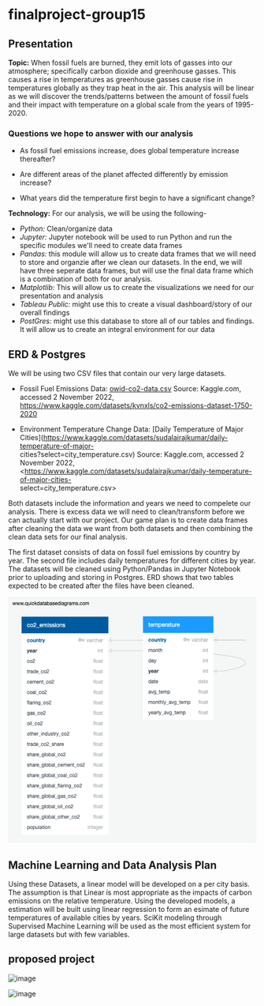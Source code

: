 # finalproject-group15

## Presentation 

**Topic:** When fossil fuels are burned, they emit lots of gasses into our atmosphere; specifically carbon dioxide and greenhouse gasses. This causes a rise in temperatures as greenhouse gasses cause rise in temperatures globally as they trap heat in the air. This analysis will be linear as we will discover the trends/patterns between the amount of fossil fuels and their impact with temperature on a global scale from the years of 1995-2020. 


### Questions we hope to answer with our analysis 

- As fossil fuel emissions increase, does global temperature increase thereafter? 

- Are different areas of the planet affected differently by emission increase?

- What years did the temperature first begin to have a significant change?


**Technology:** For our analysis, we will be using the following- 

- *Python:* Clean/organize data 
- *Jupyter:* Jupyter notebook will be used to run Python and run the specific modules we'll need to create data frames 
- *Pandas:* this module will allow us to create data frames that we will need to store and organzie after we clean our datasets. In the end, we will have 
three seperate data frames, but will use the final data frame which is a combination of both for our analysis. 
- *Matplotlib:* This will allow us to create the visualizations we need for our presentation and analysis 
- *Tableau Public:* might use this to create a visual dashboard/story of our overall findings 
- *PostGres:* might use this database to store all of our tables and findings. It will allow us to create an integral environment for our data 

## ERD & Postgres

We will be using two CSV files that contain our very large datasets. 

- Fossil Fuel Emissions Data: [owid-co2-data.csv](https://github.com/sherryli1116/finalproject-group15/files/9924958/owid-co2-data.csv)
    Source: Kaggle.com, accessed 2 November 2022, <https://www.kaggle.com/datasets/kvnxls/co2-emissions-dataset-1750-2020>

- Environment Temperature Change Data: [Daily Temperature of Major Cities](https://www.kaggle.com/datasets/sudalairajkumar/daily-temperature-of-major-  
    cities?select=city_temperature.csv)
    Source: Kaggle.com, accessed 2 November 2022, <https://www.kaggle.com/datasets/sudalairajkumar/daily-temperature-of-major-cities-            
    select=city_temperature.csv>

Both datasets include the information and years we need to compelete our analysis. There is excess data we will need to clean/transform before we can
actually start with our project. Our game plan is to create data frames after cleaning the data we want from both datasets and then combining the clean
data sets for our final analysis. 

The first dataset consists of data on fossil fuel emissions by country by year. The second file includes daily
temperatures for different cities by year. The datasets will be cleaned using Python/Pandas in Jupyter Notebook prior to uploading and storing in 
Postgres. ERD shows that two tables expected to be created after the files have been cleaned.  

![ERD.png](ERD.png)


## Machine Learning and Data Analysis Plan

Using these Datasets, a linear model will be developed on a per city basis.  The assumption is that Linear is most appropriate as the impacts of carbon
emissions on the relative temperature.  Using the developed models, a estimation will be built using linear regression to form an esimate of future 
temperatures of available cities by years.  SciKit modeling through Supervised Machine Learning will be used as the most efficient system for large
datasets but with few variables. 


## proposed project
![image](https://user-images.githubusercontent.com/107594247/199644565-db7ad290-06e9-4a58-8209-e01f7a46dc50.png)


![image](https://user-images.githubusercontent.com/107594247/199403276-957fe9ae-c117-4c59-90a9-9d08d3cc5e5a.png)
